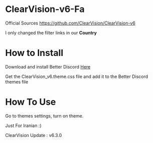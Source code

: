# ClearVision-v6-Fa
Official Sources
https://github.com/ClearVision/ClearVision-v6

I only changed the filter links in our **Country**

# How to Install
Download and install Better Discord [Here](https://betterdiscord.app)

Get the ClearVision_v6.theme.css file and add it to the Better Discord themes file

# How To Use
Go to themes settings, turn on theme.

Just For Iranian :)

ClearVision Update : v6.3.0
